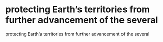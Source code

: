 # protecting Earth’s territories from further advancement of the several

protecting Earth’s territories from further advancement of the several